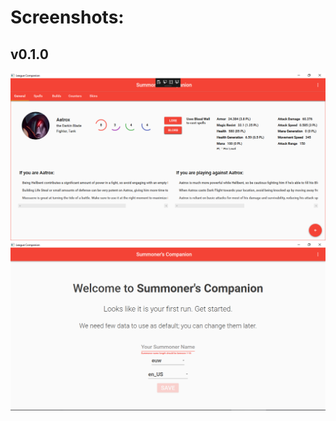 # Screenshots:

## v0.1.0

![Champions Overview](/img/champions_1.0.0.PNG?raw=true)
![First Run Page](img/firstrun_0.0.7.PNG?raw=true)
